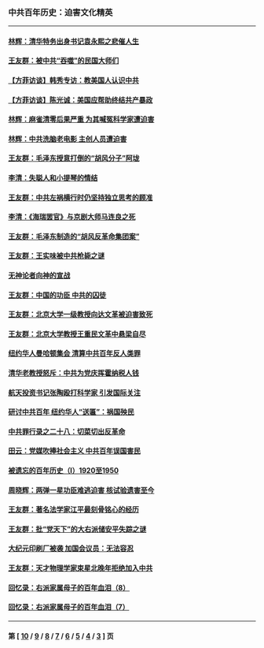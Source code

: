 ### 中共百年历史：迫害文化精英
---
#### [林辉：清华特务出身书记袁永熙之悲催人生](../../pages/nf1176111/n13997413.md?05260430) 
#### [王友群：被中共“吞噬”的民国大师们](../../pages/nf1176111/n13942620.md?05260430) 
#### [【方菲访谈】韩秀专访：教美国人认识中共](../../pages/nf1176111/n13821310.md?05260430) 
#### [【方菲访谈】陈光诚：美国应帮助终结共产暴政](../../pages/nf1176111/n13759521.md?05260430) 
#### [林辉：麻雀清零后果严重 为其喊冤科学家遭迫害](../../pages/nf1176111/n13746900.md?05260430) 
#### [林辉：中共洗脑老电影 主创人员遭迫害](../../pages/nf1176111/n13699437.md?05260430) 
#### [王友群：毛泽东授意打倒的“胡风分子”阿垅](../../pages/nf1176111/n13592541.md?05260430) 
#### [李清：失聪人和小提琴的情结](../../pages/nf1176111/n13459280.md?05260430) 
#### [王友群：中共左祸横行时仍坚持独立思考的顾准](../../pages/nf1176111/n13444722.md?05260430) 
#### [李清：《海瑞罢官》与京剧大师马连良之死](../../pages/nf1176111/n13412316.md?05260430) 
#### [王友群：毛泽东制造的“胡风反革命集团案”](../../pages/nf1176111/n13324909.md?05260430) 
#### [王友群：王实味被中共枪毙之谜](../../pages/nf1176111/n13307502.md?05260430) 
#### [无神论者向神的宣战](../../pages/nf1176111/n13281535.md?05260430) 
#### [王友群：中国的功臣 中共的囚徒](../../pages/nf1176111/n13291790.md?05260430) 
#### [王友群：北京大学一级教授向达文革被迫害致死](../../pages/nf1176111/n13150966.md?05260430) 
#### [王友群：北京大学教授王重民文革中悬梁自尽](../../pages/nf1176111/n13084645.md?05260430) 
#### [纽约华人曼哈顿集会 清算中共百年反人类罪](../../pages/nf1176111/n13084157.md?05260430) 
#### [清华老教授怒斥：中共为党庆挥霍纳税人钱](../../pages/nf1176111/n13071430.md?05260430) 
#### [航天投资书记张陶殴打科学家 引发国际关注](../../pages/nf1176111/n13069132.md?05260430) 
#### [研讨中共百年 纽约华人“送匾”：祸国殃民](../../pages/nf1176111/n13057367.md?05260430) 
#### [中共罪行录之二十八：切菜切出反革命](../../pages/nf1176111/n13030600.md?05260430) 
#### [田云：党媒吹捧社会主义 中共百年误国害民](../../pages/nf1176111/n13006682.md?05260430) 
#### [被遗忘的百年历史（I）1920至1950](../../pages/nf1176111/n12986411.md?05260430) 
#### [周晓辉：两弹一星功臣难逃迫害 核试验遗害至今](../../pages/nf1176111/n12974997.md?05260430) 
#### [王友群：著名法学家江平最刻骨铭心的经历](../../pages/nf1176111/n12970787.md?05260430) 
#### [王友群：批“党天下”的大右派储安平失踪之谜](../../pages/nf1176111/n12954229.md?05260430) 
#### [大纪元印刷厂被袭 加国会议员：无法容忍](../../pages/nf1176111/n12883028.md?05260430) 
#### [王友群：天才物理学家束星北晚年拒绝加入中共](../../pages/nf1176111/n12792913.md?05260430) 
#### [回忆录：右派家属母子的百年血泪（8）](../../pages/nf1176111/n12706196.md?05260430) 
#### [回忆录：右派家属母子的百年血泪（7）](../../pages/nf1176111/n12706191.md?05260430) 

---
#### 第 [ [10](./10.md?05260430) / [9](./9.md?05260430) / [8](./8.md?05260430) / [7](./7.md?05260430) / [6](./6.md?05260430) / [5](./5.md?05260430) / [4](./4.md?05260430) / [3](./3.md?05260430) ] 页
